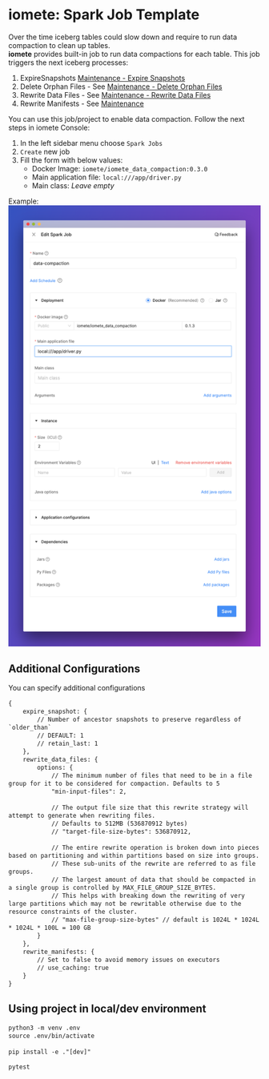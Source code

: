 # iomete: Spark Job Template

Over the time iceberg tables could slow down and require to run data compaction to clean up tables.     
**iomete** provides built-in job to run data compactions for each table. This job triggers the next iceberg processes:     
1. ExpireSnapshots [Maintenance - Expire Snapshots](doc:data-compaction#expire-snapshots)    
2. Delete Orphan Files - See [Maintenance - Delete Orphan Files](doc:data-compaction#delete-orphan-files)   
3. Rewrite Data Files - See [Maintenance - Rewrite Data Files](doc:data-compaction#compact-data-files)   
4. Rewrite Manifests - See [Maintenance](doc:data-compaction#rewrite-manifests)    
   
You can use this job/project to enable data compaction. Follow the next steps in iomete Console:     
1. In the left sidebar menu choose `Spark Jobs`    
2. `Create` new job     
3. Fill the form with below values:      
    - Docker Image: `iomete/iomete_data_compaction:0.3.0`    
    - Main application file: `local:///app/driver.py`   
    - Main class: *Leave empty*  
 
Example:
![Create Spark Job.png](doc/img/173ecfe-data-compaction-job.png)

## Additional Configurations
You can specify additional configurations
```
{
    expire_snapshot: {
        // Number of ancestor snapshots to preserve regardless of `older_than`
        // DEFAULT: 1
        // retain_last: 1
    },
    rewrite_data_files: {
        options: {
            // The minimum number of files that need to be in a file group for it to be considered for compaction. Defaults to 5
            "min-input-files": 2,

            // The output file size that this rewrite strategy will attempt to generate when rewriting files.
            // Defaults to 512MB (536870912 bytes)
            // "target-file-size-bytes": 536870912,

            // The entire rewrite operation is broken down into pieces based on partitioning and within partitions based on size into groups. 
            // These sub-units of the rewrite are referred to as file groups. 
            // The largest amount of data that should be compacted in a single group is controlled by MAX_FILE_GROUP_SIZE_BYTES. 
            // This helps with breaking down the rewriting of very large partitions which may not be rewritable otherwise due to the resource constraints of the cluster. 
            // "max-file-group-size-bytes" // default is 1024L * 1024L * 1024L * 100L = 100 GB
        } 
    },
    rewrite_manifests: {
        // Set to false to avoid memory issues on executors
        // use_caching: true
    }
}
```

## Using project in local/dev environment

```shell
python3 -m venv .env
source .env/bin/activate

pip install -e ."[dev]"
```

```shell
pytest
```
